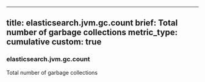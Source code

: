 
---
title: elasticsearch.jvm.gc.count
brief: Total number of garbage collections
metric_type: cumulative
custom: true
---
### elasticsearch.jvm.gc.count

Total number of garbage collections
